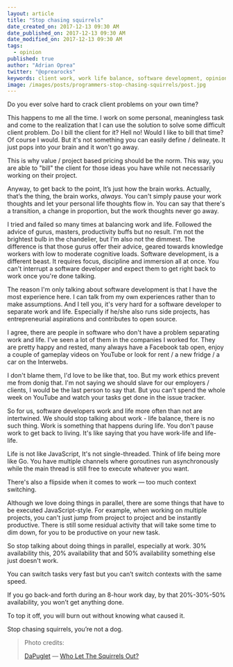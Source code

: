 ```yaml
---
layout: article
title: "Stop chasing squirrels"
date_created_on: 2017-12-13 09:30 AM
date_published_on: 2017-12-13 09:30 AM
date_modified_on: 2017-12-13 09:30 AM
tags:
  - opinion
published: true
author: "Adrian Oprea"
twitter: "@oprearocks"
keywords: client work, work life balance, software development, opinion
image: /images/posts/programmers-stop-chasing-squirrels/post.jpg
---
```


Do you ever solve hard to crack client problems on your own time?

This happens to me all the time. I work on some personal, meaningless task and come to the realization that I can use the solution to solve some difficult client problem.
Do I bill the client for it? Hell no! Would I like to bill that time? Of course I would. But it's not something you can easily define / delineate. It just pops into your brain and it won't go away. 

This is why value / project based pricing should be the norm. This way, you are able to "bill" the client for those ideas you have while not necessarily working on their project. 

Anyway, to get back to the point, It’s just how the brain works. Actually, that’s the thing, the brain works, *always*. You can't simply pause your work thoughts and let your personal life thoughts flow in. You can say that there's a transition, a change in proportion, but the work thoughts never go away. 

I tried and failed so many times at balancing work and life. Followed the advice of gurus, masters, productivity buffs but no result. I'm not the brightest bulb in the chandelier, but I'm also not the dimmest. The difference is that those gurus offer their advice, geared towards knowledge workers with low to moderate cognitive loads. Software development, is a different beast. It requires focus, discipline and immersion all at once. You can't interrupt a software developer and expect them to get right back to work once you're done talking. 

The reason I'm only talking about software development is that I have the most experience here. I can talk from my own experiences rather than to make assumptions. And I tell you, it's very hard for a software developer to separate work and life. Especially if he/she also runs side projects, has entrepreneurial aspirations and contributes to open source. 

I agree, there are people in software who don't have a problem separating work and life. I've seen a lot of them in the companies I worked for. They are pretty happy and rested, many always have a Facebook tab open, enjoy a couple of gameplay videos on YouTube or look for rent / a new fridge / a car on the Interwebs. 

I don't blame them, I'd love to be like that, too. But my work ethics prevent me from donig that. I'm not saying we should slave for our employers / clients, I would be the last person to say that. But you can't spend the whole week on YouTube and watch your tasks get done in the issue tracker.

So for us, software  developers work and life more often than not are intertwined. We should stop talking about work - life balance, there is no such thing. Work is something that happens during life. You don't pause work to get back to living. It's like saying that you have work-life and life-life. 

Life is not like JavaScript, It's not single-threaded. Think of life being more like Go. You have multiple channels where goroutines run asynchronously while the main thread is still free to execute whatever you want.

There's also a flipside when it comes to work &mdash; too much context switching. 

Although we love doing things in parallel, there are some things that have to be executed JavaScript-style. For example, when working on multiple projects, you can't just jump from project to project and be instantly productive. There is still some residual activity that will take some time to dim down, for you to be productive on your new task. 

So stop talking about doing things in parallel, especially at work. 30% availability this, 20% availability that and 50% availability something else just doesn't work. 

You can switch tasks very fast but you can’t switch contexts with the same speed.

If you go back-and forth during an 8-hour work day, by that 20%-30%-50% availability, you won’t get anything done. 

To top it off, you will burn out without knowing what caused it.

Stop chasing squirrels, you’re not a dog.


> Photo credits:
>
> [DaPuglet](https://www.flickr.com/photos/dapuglet/) &mdash; [Who Let The Squirrels Out?](https://flic.kr/p/ZcjpXT)
